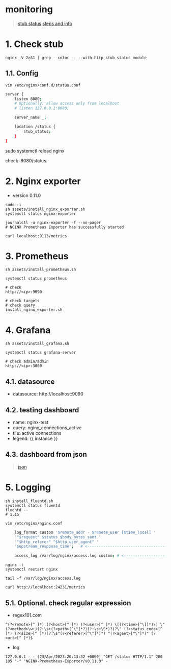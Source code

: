 # monitoring <!-- omit in toc -->

> [stub status](https://nginx.org/en/docs/http/ngx_http_stub_status_module.html)
> [steps and info](https://antonputra.com/monitoring/monitor-nginx-with-prometheus/#expose-basic-nginx-metrics)


# 1. Check stub
```
nginx -V 2>&1 | grep --color -- --with-http_stub_status_module
```

## 1.1. Config
```
vim /etc/nginx/conf.d/status.conf
```

```sh
server {
    listen 8080;
    # Optionally: allow access only from localhost
    # listen 127.0.0.1:8080;

    server_name _;

    location /status {
        stub_status;
    }
}

```

sudo systemctl reload nginx


check <IP>:8080/status


# 2. Nginx exporter
- version 0.11.0

```
sudo -i
sh assets/install_nginx_exporter.sh
systemctl status nginx-exporter

journalctl -u nginx-exporter -f --no-pager
# NGINX Prometheus Exporter has successfully started

curl localhost:9113/metrics
```

# 3. Prometheus
```
sh assets/install_prometheus.sh

systemctl status prometheus

# check
http://<ip>:9090

# check targets
# check query
install_nginx_exporter.sh
```

# 4. Grafana
```
sh assets/install_grafana.sh

systemctl status grafana-server

# check admin/admin
http://<ip>:3000
```
## 4.1. datasource
- datasource: http://localhost:9090

## 4.2. testing dashboard
- name: nginx-test
- query: nginx_connections_active
- tile: active connections
- legend: {{ instance }}

## 4.3. dashboard from json
> [json](./assets/dashboard.json)

# 5. Logging
```
sh install_fluentd.sh
systemctl status fluentd
fluentd --
# 1.15

vim /etc/nginx/nginx.conf
```

```sh
    log_format custom '$remote_addr - $remote_user [$time_local] '
    '"$request" $status $body_bytes_sent '
    '"$http_referer" "$http_user_agent" '
    '$upstream_response_time';   # <-------------------------------------------------

    access_log /var/log/nginx/access.log custom; # <-------------------------------------------------
```

```
nginx -t
systemctl restart nginx

tail -f /var/log/nginx/access.log

curl http://localhost:24231/metrics

```

## 5.1. Optional. check regular expression
- regex101.com
```
^(?<remote>[^ ]*) (?<host>[^ ]*) (?<user>[^ ]*) \[(?<time>[^\]]*)\] \"(?<method>\w+)(?:\s+(?<path>[^\"]*?)(?:\s+\S*)?)?\" (?<status_code>[^ ]*) (?<size>[^ ]*)(?:\s"(?<referer>[^\"]*)") "(?<agent>[^\"]*)" (?<urt>[^ ]*)$
```
- log
```
127.0.0.1 - - [23/Apr/2023:20:13:32 +0000] "GET /status HTTP/1.1" 200 105 "-" "NGINX-Prometheus-Exporter/v0.11.0" -
```
